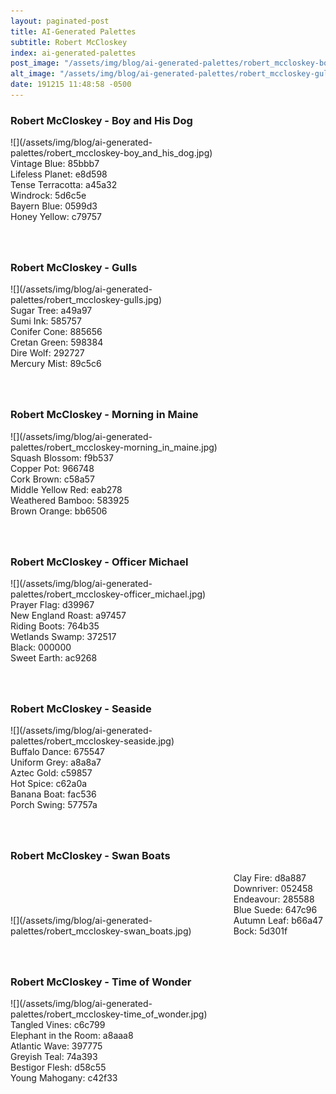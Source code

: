 ```yaml
---
layout: paginated-post
title: AI-Generated Palettes
subtitle: Robert McCloskey
index: ai-generated-palettes
post_image: "/assets/img/blog/ai-generated-palettes/robert_mccloskey-boy_and_his_dog.jpg"
alt_image: "/assets/img/blog/ai-generated-palettes/robert_mccloskey-gulls.jpg"
date: 191215 11:48:58 -0500
---
```


<style>
div.palette-image {
  display: inline-block;
  width: 70%;
  max-width: 100%;
}

div.palette-colors {
  display: inline-block;
  width: auto;
  min-width: 100px;
  margin-bottom: 40px;
}
</style>

### Robert McCloskey - Boy and His Dog
<div class="palette-image" markdown="span">![](/assets/img/blog/ai-generated-palettes/robert_mccloskey-boy_and_his_dog.jpg)</div>
<div class="palette-colors">Vintage Blue: 85bbb7<br>Lifeless Planet: e8d598<br>Tense Terracotta: a45a32<br>Windrock: 5d6c5e<br>Bayern Blue: 0599d3<br>Honey Yellow: c79757</div>


### Robert McCloskey - Gulls
<div class="palette-image" markdown="span">![](/assets/img/blog/ai-generated-palettes/robert_mccloskey-gulls.jpg)</div>
<div class="palette-colors">Sugar Tree: a49a97<br>Sumi Ink: 585757<br>Conifer Cone: 885656<br>Cretan Green: 598384<br>Dire Wolf: 292727<br>Mercury Mist: 89c5c6</div>


### Robert McCloskey - Morning in Maine
<div class="palette-image" markdown="span">![](/assets/img/blog/ai-generated-palettes/robert_mccloskey-morning_in_maine.jpg)</div>
<div class="palette-colors">Squash Blossom: f9b537<br>Copper Pot: 966748<br>Cork Brown: c58a57<br>Middle Yellow Red: eab278<br>Weathered Bamboo: 583925<br>Brown Orange: bb6506</div>


### Robert McCloskey - Officer Michael
<div class="palette-image" markdown="span">![](/assets/img/blog/ai-generated-palettes/robert_mccloskey-officer_michael.jpg)</div>
<div class="palette-colors">Prayer Flag: d39967<br>New England Roast: a97457<br>Riding Boots: 764b35<br>Wetlands Swamp: 372517<br>Black: 000000<br>Sweet Earth: ac9268</div>


### Robert McCloskey - Seaside
<div class="palette-image" markdown="span">![](/assets/img/blog/ai-generated-palettes/robert_mccloskey-seaside.jpg)</div>
<div class="palette-colors">Buffalo Dance: 675547<br>Uniform Grey: a8a8a7<br>Aztec Gold: c59857<br>Hot Spice: c62a0a<br>Banana Boat: fac536<br>Porch Swing: 57757a</div>


### Robert McCloskey - Swan Boats
<div class="palette-image" markdown="span">![](/assets/img/blog/ai-generated-palettes/robert_mccloskey-swan_boats.jpg)</div>
<div class="palette-colors">Clay Fire: d8a887<br>Downriver: 052458<br>Endeavour: 285588<br>Blue Suede: 647c96<br>Autumn Leaf: b66a47<br>Bock: 5d301f</div>


### Robert McCloskey - Time of Wonder
<div class="palette-image" markdown="span">![](/assets/img/blog/ai-generated-palettes/robert_mccloskey-time_of_wonder.jpg)</div>
<div class="palette-colors">Tangled Vines: c6c799<br>Elephant in the Room: a8aaa8<br>Atlantic Wave: 397775<br>Greyish Teal: 74a393<br>Bestigor Flesh: d58c55<br>Young Mahogany: c42f33</div>

